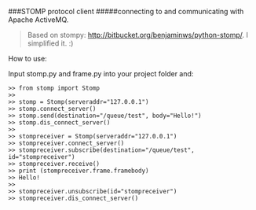 ###STOMP protocol client
#####connecting to and communicating with Apache ActiveMQ.

>Based on stompy: http://bitbucket.org/benjaminws/python-stomp/. I simplified it. :)

How to use:

Input stomp.py and frame.py into your project folder and:

    >> from stomp import Stomp
    >>
    >> stomp = Stomp(serveraddr="127.0.0.1")
    >> stomp.connect_server()
    >> stomp.send(destination="/queue/test", body="Hello!")
    >> stomp.dis_connect_server()
    >> 
    >> stompreceiver = Stomp(serveraddr="127.0.0.1")
    >> stompreceiver.connect_server()
    >> stompreceiver.subscribe(destination="/queue/test", id="stompreceiver")
    >> stompreceiver.receive()
    >> print (stompreceiver.frame.framebody)
    >> Hello!
    >>
    >> stompreceiver.unsubscribe(id="stompreceiver")
    >> stompreceiver.dis_connect_server()
